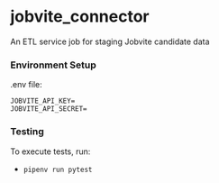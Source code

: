 # jobvite_connector
An ETL service job for staging Jobvite candidate data


### Environment Setup

.env file:
```
JOBVITE_API_KEY=
JOBVITE_API_SECRET=
```

### Testing

To execute tests, run:
* `pipenv run pytest`
